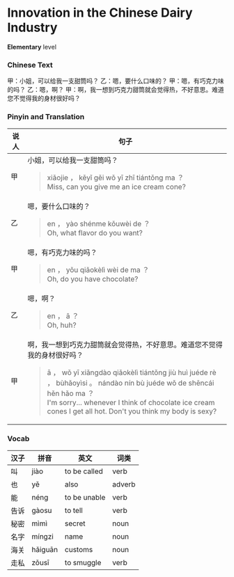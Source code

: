 # Innovation in the Chinese Dairy Industry
**Elementary** level
### Chinese Text
甲：小姐，可以给我一支甜筒吗？
乙：嗯，要什么口味的？
甲：嗯，有巧克力味的吗？
乙：嗯，啊？
甲：啊，我一想到巧克力甜筒就会觉得热，不好意思。难道您不觉得我的身材很好吗？

### Pinyin and Translation
|说人|句子|
|----|----|
|甲|小姐，可以给我一支甜筒吗？<blockquote>xiǎojie ， kěyǐ gěi wǒ yī zhī tiántǒng ma ？<br />Miss, can you give me an ice cream cone?</blockquote>|
|乙|嗯，要什么口味的？<blockquote>en ， yào shénme kǒuwèi de ？<br />Oh, what flavor do you want?</blockquote>|
|甲|嗯，有巧克力味的吗？<blockquote>en ， yǒu qiǎokèlì wèi de ma ？<br />Oh, do you have chocolate?</blockquote>|
|乙|嗯，啊？<blockquote>en ， ā ？<br />Oh, huh?</blockquote>|
|甲|啊，我一想到巧克力甜筒就会觉得热，不好意思。难道您不觉得我的身材很好吗？<blockquote>ā ， wǒ yī xiǎngdào qiǎokèlì tiántǒng jiù huì juéde rè ， bùhǎoyìsi 。 nándào nín bù juéde wǒ de shēncái hěn hǎo ma ？<br />I'm sorry... whenever I think of chocolate ice cream cones I get all hot. Don't you think my body is sexy?</blockquote>|
### Vocab
|汉子|拼音|英文|词类|
|----|----|----|----|
|叫|jiào|to be called|verb|
|也|yě|also|adverb|
|能|néng|to be unable|verb|
|告诉|gàosu|to tell|verb|
|秘密|mìmì|secret|noun|
|名字|míngzi|name|noun|
|海关|hǎiguān|customs|noun|
|走私|zǒusī|to smuggle|verb|
